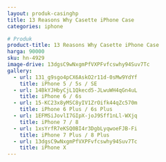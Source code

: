 ```yaml
---
layout: produk-casinghp
title: 13 Reasons Why Casette iPhone Case
categories: iphone

# Produk
product-title: 13 Reasons Why Casette iPhone Case
harga: 90000
sku: hn-4929
image-drive: 13dgsC9wNxgmPfVXPFvfcswhy94Suv7Tc
gallery:
  - url: 131_g9sgo4pCX6AskO2r11d-0sMw9YdYf
    title: iPhone 5 / 5s / SE
  - url: 14BkYJHbyCjL1Qkecd5-JLwuWH4qGn4uL
    title: iPhone 6 / 6s
  - url: 15-KC23x8yMSC8yIV1ZrOifk44qZc570m
    title: iPhone 6 Plus / 6s Plus
  - url: 1EFMSiJovlI7GIpX-joJ9Sff1nLl-WXjq
    title: iPhone 7 / 8
  - url: 1xsYrfR7eKSQ0BI4r3DgbLyqwoeFJB-Fi
    title: iPhone 7 Plus / 8 Plus
  - url: 13dgsC9wNxgmPfVXPFvfcswhy94Suv7Tc
    title: iPhone X
---
```

